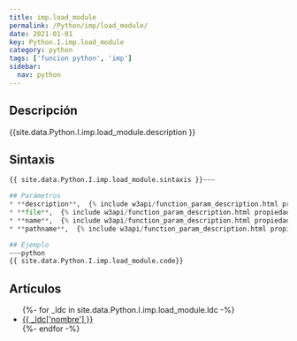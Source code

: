 ```yaml
---
title: imp.load_module
permalink: /Python/imp/load_module/
date: 2021-01-01
key: Python.I.imp.load_module
category: python
tags: ['funcion python', 'imp']
sidebar: 
  nav: python
---
```


## Descripción
{{site.data.Python.I.imp.load_module.description }}

## Sintaxis
~~~python
{{ site.data.Python.I.imp.load_module.sintaxis }}~~~

## Parámetros
* **description**,  {% include w3api/function_param_description.html propiedad=site.data.Python.I.imp.load_module valor="description" %}
* **file**,  {% include w3api/function_param_description.html propiedad=site.data.Python.I.imp.load_module valor="file" %}
* **name**,  {% include w3api/function_param_description.html propiedad=site.data.Python.I.imp.load_module valor="name" %}
* **pathname**,  {% include w3api/function_param_description.html propiedad=site.data.Python.I.imp.load_module valor="pathname" %}

## Ejemplo
~~~python
{{ site.data.Python.I.imp.load_module.code}}
~~~

## Artículos
<ul>
{%- for _ldc in site.data.Python.I.imp.load_module.ldc -%}
   <li>
       <a href="{{_ldc['url'] }}">{{ _ldc['nombre'] }}</a>
   </li>
{%- endfor -%}
</ul>
